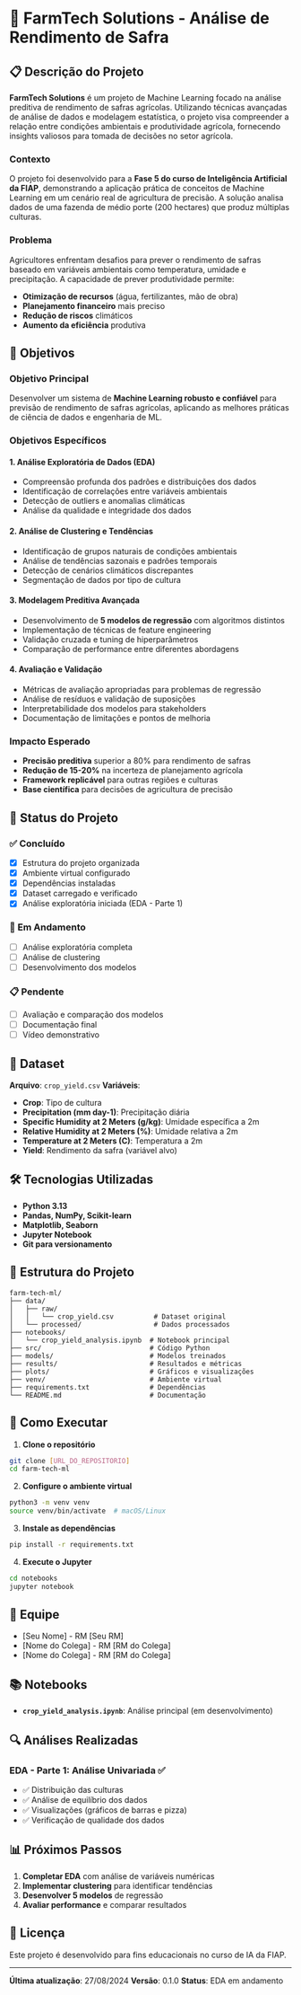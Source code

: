 # 🌾 FarmTech Solutions - Análise de Rendimento de Safra

## 📋 Descrição do Projeto

**FarmTech Solutions** é um projeto de Machine Learning focado na análise preditiva de rendimento de safras agrícolas. Utilizando técnicas avançadas de análise de dados e modelagem estatística, o projeto visa compreender a relação entre condições ambientais e produtividade agrícola, fornecendo insights valiosos para tomada de decisões no setor agrícola.

### Contexto
O projeto foi desenvolvido para a **Fase 5 do curso de Inteligência Artificial da FIAP**, demonstrando a aplicação prática de conceitos de Machine Learning em um cenário real de agricultura de precisão. A solução analisa dados de uma fazenda de médio porte (200 hectares) que produz múltiplas culturas.

### Problema
Agricultores enfrentam desafios para prever o rendimento de safras baseado em variáveis ambientais como temperatura, umidade e precipitação. A capacidade de prever produtividade permite:
- **Otimização de recursos** (água, fertilizantes, mão de obra)
- **Planejamento financeiro** mais preciso
- **Redução de riscos** climáticos
- **Aumento da eficiência** produtiva

## 🎯 Objetivos

### Objetivo Principal
Desenvolver um sistema de **Machine Learning robusto e confiável** para previsão de rendimento de safras agrícolas, aplicando as melhores práticas de ciência de dados e engenharia de ML.

### Objetivos Específicos

#### 1. **Análise Exploratória de Dados (EDA)**
- Compreensão profunda dos padrões e distribuições dos dados
- Identificação de correlações entre variáveis ambientais
- Detecção de outliers e anomalias climáticas
- Análise da qualidade e integridade dos dados

#### 2. **Análise de Clustering e Tendências**
- Identificação de grupos naturais de condições ambientais
- Análise de tendências sazonais e padrões temporais
- Detecção de cenários climáticos discrepantes
- Segmentação de dados por tipo de cultura

#### 3. **Modelagem Preditiva Avançada**
- Desenvolvimento de **5 modelos de regressão** com algoritmos distintos
- Implementação de técnicas de feature engineering
- Validação cruzada e tuning de hiperparâmetros
- Comparação de performance entre diferentes abordagens

#### 4. **Avaliação e Validação**
- Métricas de avaliação apropriadas para problemas de regressão
- Análise de resíduos e validação de suposições
- Interpretabilidade dos modelos para stakeholders
- Documentação de limitações e pontos de melhoria

### Impacto Esperado
- **Precisão preditiva** superior a 80% para rendimento de safras
- **Redução de 15-20%** na incerteza de planejamento agrícola
- **Framework replicável** para outras regiões e culturas
- **Base científica** para decisões de agricultura de precisão

## 🚀 Status do Projeto

### ✅ Concluído
- [x] Estrutura do projeto organizada
- [x] Ambiente virtual configurado
- [x] Dependências instaladas
- [x] Dataset carregado e verificado
- [x] Análise exploratória iniciada (EDA - Parte 1)

### 🔄 Em Andamento
- [ ] Análise exploratória completa
- [ ] Análise de clustering
- [ ] Desenvolvimento dos modelos

### 📋 Pendente
- [ ] Avaliação e comparação dos modelos
- [ ] Documentação final
- [ ] Vídeo demonstrativo

## 🌱 Dataset

**Arquivo**: `crop_yield.csv`
**Variáveis**:
- **Crop**: Tipo de cultura
- **Precipitation (mm day-1)**: Precipitação diária
- **Specific Humidity at 2 Meters (g/kg)**: Umidade específica a 2m
- **Relative Humidity at 2 Meters (%)**: Umidade relativa a 2m
- **Temperature at 2 Meters (C)**: Temperatura a 2m
- **Yield**: Rendimento da safra (variável alvo)

## 🛠️ Tecnologias Utilizadas

- **Python 3.13**
- **Pandas, NumPy, Scikit-learn**
- **Matplotlib, Seaborn**
- **Jupyter Notebook**
- **Git para versionamento**

## 📁 Estrutura do Projeto

```
farm-tech-ml/
├── data/
│   ├── raw/
│   │   └── crop_yield.csv          # Dataset original
│   └── processed/                  # Dados processados
├── notebooks/
│   └── crop_yield_analysis.ipynb  # Notebook principal
├── src/                           # Código Python
├── models/                        # Modelos treinados
├── results/                       # Resultados e métricas
├── plots/                         # Gráficos e visualizações
├── venv/                          # Ambiente virtual
├── requirements.txt               # Dependências
└── README.md                      # Documentação
```

## 🚀 Como Executar

1. **Clone o repositório**
```bash
git clone [URL_DO_REPOSITORIO]
cd farm-tech-ml
```

2. **Configure o ambiente virtual**
```bash
python3 -m venv venv
source venv/bin/activate  # macOS/Linux
```

3. **Instale as dependências**
```bash
pip install -r requirements.txt
```

4. **Execute o Jupyter**
```bash
cd notebooks
jupyter notebook
```

## 👥 Equipe

- [Seu Nome] - RM [Seu RM]
- [Nome do Colega] - RM [RM do Colega]
- [Nome do Colega] - RM [RM do Colega]

## 📚 Notebooks

- **`crop_yield_analysis.ipynb`**: Análise principal (em desenvolvimento)

## 🔍 Análises Realizadas

### EDA - Parte 1: Análise Univariada ✅
- ✅ Distribuição das culturas
- ✅ Análise de equilíbrio dos dados
- ✅ Visualizações (gráficos de barras e pizza)
- ✅ Verificação de qualidade dos dados

## 📊 Próximos Passos

1. **Completar EDA** com análise de variáveis numéricas
2. **Implementar clustering** para identificar tendências
3. **Desenvolver 5 modelos** de regressão
4. **Avaliar performance** e comparar resultados

## 📝 Licença

Este projeto é desenvolvido para fins educacionais no curso de IA da FIAP.

---

**Última atualização**: 27/08/2024
**Versão**: 0.1.0
**Status**: EDA em andamento

